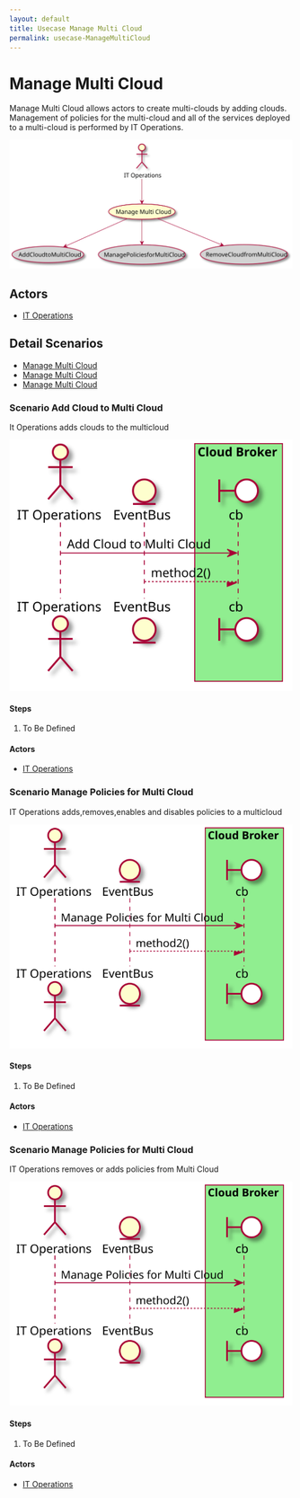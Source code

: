 ```yaml
---
layout: default
title: Usecase Manage Multi Cloud
permalink: usecase-ManageMultiCloud
---
```


# Manage Multi Cloud

Manage Multi Cloud allows actors to create multi-clouds by adding clouds. Management of policies for the multi-cloud and all of the services deployed to a multi-cloud is performed by IT Operations.

![Activities Diagram](./activities.svg)

## Actors

* [IT Operations](actor-itops)


## Detail Scenarios

* [Manage Multi Cloud](#scenario-AddCloudtoMultiCloud)
* [Manage Multi Cloud](#scenario-ManagePoliciesforMultiCloud)
* [Manage Multi Cloud](#scenario-RemoveCloudfromMultiCloud)

  
### Scenario Add Cloud to Multi Cloud

It Operations adds clouds to the multicloud

![Scenario nameNoSpaces](./AddCloudtoMultiCloud.svg)

#### Steps

1. To Be Defined


#### Actors

* [IT Operations](actor-itops)


### Scenario Manage Policies for Multi Cloud

IT Operations adds,removes,enables and disables policies to a multicloud

![Scenario nameNoSpaces](./ManagePoliciesforMultiCloud.svg)

#### Steps

1. To Be Defined


#### Actors

* [IT Operations](actor-itops)


### Scenario Manage Policies for Multi Cloud

IT Operations removes or adds policies from Multi Cloud

![Scenario nameNoSpaces](./ManagePoliciesforMultiCloud.svg)

#### Steps

1. To Be Defined


#### Actors

* [IT Operations](actor-itops)




